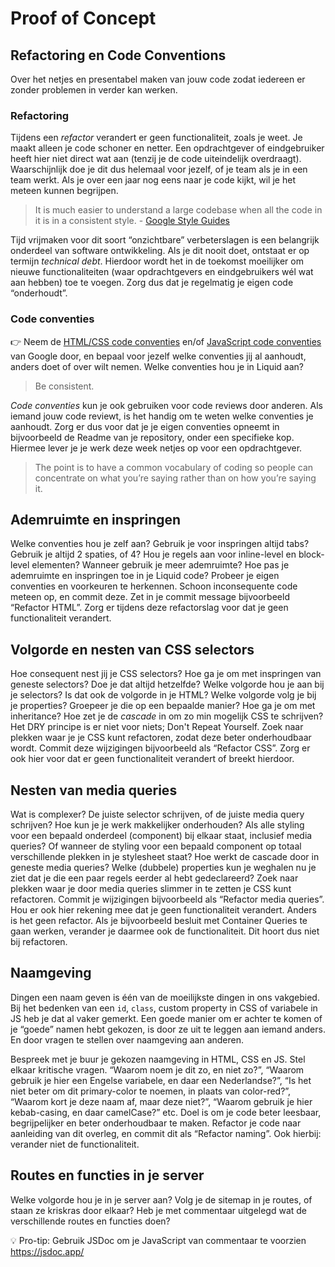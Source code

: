 # Proof of Concept

## Refactoring en Code Conventions

Over het netjes en presentabel maken van jouw code zodat iedereen er zonder problemen in verder kan werken.

### Refactoring

Tijdens een _refactor_ verandert er geen functionaliteit, zoals je weet. Je maakt alleen je code schoner en netter. Een opdrachtgever of eindgebruiker heeft hier niet direct wat aan (tenzij je de code uiteindelijk overdraagt). Waarschijnlijk doe je dit dus helemaal voor jezelf, of je team als je in een team werkt. Als je over een jaar nog eens naar je code kijkt, wil je het meteen kunnen begrijpen.

> It is much easier to understand a large codebase when all the code in it is in a consistent style. - [Google Style Guides](https://google.github.io/styleguide/)

Tijd vrijmaken voor dit soort “onzichtbare” verbeterslagen is een belangrijk onderdeel van software ontwikkeling. Als je dit nooit doet, ontstaat er op termijn _technical debt_. Hierdoor wordt het in de toekomst moeilijker om nieuwe functionaliteiten (waar opdrachtgevers en eindgebruikers wél wat aan hebben) toe te voegen. Zorg dus dat je regelmatig je eigen code “onderhoudt”.

### Code conventies

👉 Neem de [HTML/CSS code conventies](https://google.github.io/styleguide/htmlcssguide.html) en/of [JavaScript code conventies](https://google.github.io/styleguide/jsguide.html) van Google door, en bepaal voor jezelf welke conventies jij al aanhoudt, anders doet of over wilt nemen. Welke conventies hou je in Liquid aan?

> Be consistent.

_Code conventies_ kun je ook gebruiken voor code reviews door anderen. Als iemand jouw code reviewt, is het handig om te weten welke conventies je aanhoudt. Zorg er dus voor dat je je eigen conventies opneemt in bijvoorbeeld de Readme van je repository, onder een specifieke kop. Hiermee lever je je werk deze week netjes op voor een opdrachtgever.

> The point is to have a common vocabulary of coding so people can concentrate on what you’re saying rather than on how you’re saying it.


## Ademruimte en inspringen

Welke conventies hou je zelf aan? Gebruik je voor inspringen altijd tabs? Gebruik je altijd 2 spaties, of 4? Hou je regels aan voor inline-level en block-level elementen? Wanneer gebruik je meer ademruimte? Hoe pas je ademruimte en inspringen toe in je Liquid code? Probeer je eigen conventies en voorkeuren te herkennen. Schoon inconsequente code meteen op, en commit deze. Zet in je commit message bijvoorbeeld “Refactor HTML”. Zorg er tijdens deze refactorslag voor dat je geen functionaliteit verandert.

<!-- Maak in je Readme een kopje aan met “Ademruimte en inspringen” en leg uit hoe je dit in je Liquid en HTML files hebt gedaan. Link naar voorbeelden in je code. -->


## Volgorde en nesten van CSS selectors

Hoe consequent nest jij je CSS selectors? Hoe ga je om met inspringen van geneste selectors? Doe je dat altijd hetzelfde? Welke volgorde hou je aan bij je selectors? Is dat ook de volgorde in je HTML? Welke volgorde volg je bij je properties? Groepeer je die op een bepaalde manier? Hoe ga je om met inheritance? Hoe zet je de _cascade_ in om zo min mogelijk CSS te schrijven? Het DRY principe is er niet voor niets; Don't Repeat Yourself. Zoek naar plekken waar je je CSS kunt refactoren, zodat deze beter onderhoudbaar wordt. Commit deze wijzigingen bijvoorbeeld als “Refactor CSS”. Zorg er ook hier voor dat er geen functionaliteit verandert of breekt hierdoor.

<!-- Maak in je Readme een kopje aan met “Volgorde en nesten van CSS selectors” en leg uit hoe je je CSS code hebt gestructureerd. Link naar voorbeelden in je CSS. -->


## Nesten van media queries

Wat is complexer? De juiste selector schrijven, of de juiste media query schrijven? Hoe kun je je werk makkelijker onderhouden? Als alle styling voor een bepaald onderdeel (component) bij elkaar staat, inclusief media queries? Of wanneer de styling voor een bepaald component op totaal verschillende plekken in je stylesheet staat? Hoe werkt de cascade door in geneste media queries? Welke (dubbele) properties kun je weghalen nu je ziet dat je die een paar regels eerder al hebt gedeclareerd? Zoek naar plekken waar je door media queries slimmer in te zetten je CSS kunt refactoren. Commit je wijzigingen bijvoorbeeld als “Refactor media queries”. Hou er ook hier rekening mee dat je geen functionaliteit verandert. Anders is het geen refactor. Als je bijvoorbeeld besluit met Container Queries te gaan werken, verander je daarmee ook de functionaliteit. Dit hoort dus niet bij refactoren.

<!-- Maak in je Readme een kopje aan met “Nesten van media queries”, leg uit hoe je in CSS je code hebt opgebouwd voor Responsive Design en leg de media queries uit. Link naar voorbeelden in je CSS. -->


## Naamgeving

Dingen een naam geven is één van de moeilijkste dingen in ons vakgebied. Bij het bedenken van een `id`, `class`, custom property in CSS of variabele in JS heb je dat al vaker gemerkt. Een goede manier om er achter te komen of je “goede” namen hebt gekozen, is door ze uit te leggen aan iemand anders. En door vragen te stellen over naamgeving aan anderen.

Bespreek met je buur je gekozen naamgeving in HTML, CSS en JS. Stel elkaar kritische vragen. “Waarom noem je dit zo, en niet zo?”, “Waarom gebruik je hier een Engelse variabele, en daar een Nederlandse?”, “Is het niet beter om dit primary-color te noemen, in plaats van color-red?”, “Waarom kort je deze naam af, maar deze niet?”, “Waarom gebruik je hier kebab-casing, en daar camelCase?” etc. Doel is om je code beter leesbaar, begrijpelijker en beter onderhoudbaar te maken. Refactor je code naar aanleiding van dit overleg, en commit dit als “Refactor naming”. Ook hierbij: verander niet de functionaliteit.

<!-- Maak in je Readme een kopje “Naamgeving” en beschrijf de conventies die je hiervoor hebt aangehouden, in je HTML, CSS en JS. Link naar concrete voorbeelden in je code. -->


## Routes en functies in je server

Welke volgorde hou je in je server aan? Volg je de sitemap in je routes, of staan ze kriskras door elkaar? Heb je met commentaar uitgelegd wat de verschillende routes en functies doen?

💡 Pro-tip: Gebruik JSDoc om je JavaScript van commentaar te voorzien https://jsdoc.app/

<!--

## Aanpak

x Code conventies herhalen uit sprint 6
x CSS en HTML opschonen
x Opdrachtgever
x Zorg dat je code netjes is

serverjs en routing netjes neerzetten + comments
Leg per route wat er gebeurt
Comments over meerdere lines
Pro-tip: https://jsdoc.app/

--> 